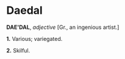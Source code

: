 # Daedal

**DAE'DAL**, _adjective_ \[Gr., an ingenious artist.\]

**1.** Various; variegated.

**2.** Skilful.